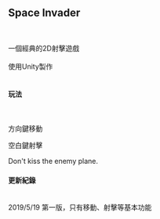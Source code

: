 ## Space Invader

<br>

一個經典的2D射擊遊戲
<br>
<br>
使用Unity製作
<br>
<br>

#### 玩法

<br>

方向鍵移動
<br>

空白鍵射擊
<br>

Don't kiss the enemy plane.
<br>

#### 更新紀錄
<br>
2019/5/19 第一版，只有移動、射擊等基本功能